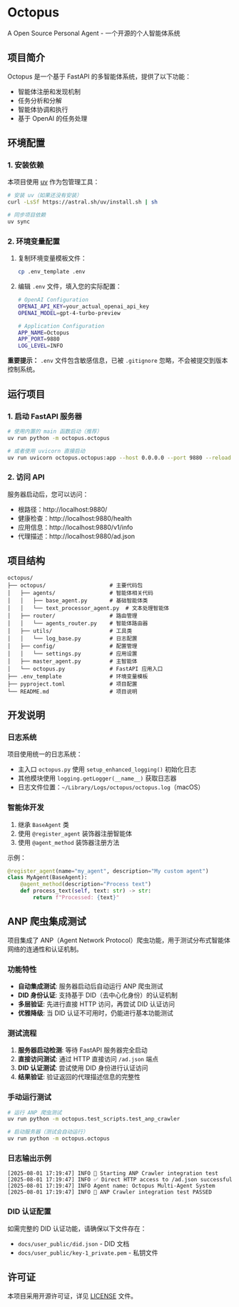 # Octopus

A Open Source Personal Agent - 一个开源的个人智能体系统

## 项目简介

Octopus 是一个基于 FastAPI 的多智能体系统，提供了以下功能：
- 智能体注册和发现机制
- 任务分析和分解
- 智能体协调和执行
- 基于 OpenAI 的任务处理

## 环境配置

### 1. 安装依赖

本项目使用 [uv](https://github.com/astral-sh/uv) 作为包管理工具：

```bash
# 安装 uv（如果还没有安装）
curl -LsSf https://astral.sh/uv/install.sh | sh

# 同步项目依赖
uv sync
```

### 2. 环境变量配置

1. 复制环境变量模板文件：
   ```bash
   cp .env_template .env
   ```

2. 编辑 `.env` 文件，填入您的实际配置：
   ```bash
   # OpenAI Configuration
   OPENAI_API_KEY=your_actual_openai_api_key
   OPENAI_MODEL=gpt-4-turbo-preview
   
   # Application Configuration
   APP_NAME=Octopus
   APP_PORT=9880
   LOG_LEVEL=INFO
   ```

**重要提示：** `.env` 文件包含敏感信息，已被 `.gitignore` 忽略，不会被提交到版本控制系统。

## 运行项目

### 1. 启动 FastAPI 服务器

```bash
# 使用内置的 main 函数启动（推荐）
uv run python -m octopus.octopus

# 或者使用 uvicorn 直接启动
uv run uvicorn octopus.octopus:app --host 0.0.0.0 --port 9880 --reload
```

### 2. 访问 API

服务器启动后，您可以访问：
- 根路径：http://localhost:9880/
- 健康检查：http://localhost:9880/health
- 应用信息：http://localhost:9880/v1/info
- 代理描述：http://localhost:9880/ad.json

## 项目结构

```
octopus/
├── octopus/                    # 主要代码包
│   ├── agents/                 # 智能体相关代码
│   │   ├── base_agent.py       # 基础智能体类
│   │   └── text_processor_agent.py  # 文本处理智能体
│   ├── router/                 # 路由管理
│   │   └── agents_router.py    # 智能体路由器
│   ├── utils/                  # 工具类
│   │   └── log_base.py         # 日志配置
│   ├── config/                 # 配置管理
│   │   └── settings.py         # 应用设置
│   ├── master_agent.py         # 主智能体
│   └── octopus.py              # FastAPI 应用入口
├── .env_template               # 环境变量模板
├── pyproject.toml              # 项目配置
└── README.md                   # 项目说明
```

## 开发说明

### 日志系统

项目使用统一的日志系统：
- 主入口 `octopus.py` 使用 `setup_enhanced_logging()` 初始化日志
- 其他模块使用 `logging.getLogger(__name__)` 获取日志器
- 日志文件位置：`~/Library/Logs/octopus/octopus.log`（macOS）

### 智能体开发

1. 继承 `BaseAgent` 类
2. 使用 `@register_agent` 装饰器注册智能体
3. 使用 `@agent_method` 装饰器注册方法

示例：
```python
@register_agent(name="my_agent", description="My custom agent")
class MyAgent(BaseAgent):
    @agent_method(description="Process text")
    def process_text(self, text: str) -> str:
        return f"Processed: {text}"
```

## ANP 爬虫集成测试

项目集成了 ANP（Agent Network Protocol）爬虫功能，用于测试分布式智能体网络的连通性和认证机制。

### 功能特性

- **自动集成测试**: 服务器启动后自动运行 ANP 爬虫测试
- **DID 身份认证**: 支持基于 DID（去中心化身份）的认证机制
- **多层验证**: 先进行直接 HTTP 访问，再尝试 DID 认证访问
- **优雅降级**: 当 DID 认证不可用时，仍能进行基本功能测试

### 测试流程

1. **服务器启动检测**: 等待 FastAPI 服务器完全启动
2. **直接访问测试**: 通过 HTTP 直接访问 `/ad.json` 端点
3. **DID 认证测试**: 尝试使用 DID 身份进行认证访问
4. **结果验证**: 验证返回的代理描述信息的完整性

### 手动运行测试

```bash
# 运行 ANP 爬虫测试
uv run python -m octopus.test_scripts.test_anp_crawler

# 启动服务器（测试会自动运行）
uv run python -m octopus.octopus
```

### 日志输出示例

```
[2025-08-01 17:19:47] INFO 🚀 Starting ANP Crawler integration test
[2025-08-01 17:19:47] INFO ✅ Direct HTTP access to /ad.json successful
[2025-08-01 17:19:47] INFO Agent name: Octopus Multi-Agent System
[2025-08-01 17:19:47] INFO 🎉 ANP Crawler integration test PASSED
```

### DID 认证配置

如需完整的 DID 认证功能，请确保以下文件存在：
- `docs/user_public/did.json` - DID 文档
- `docs/user_public/key-1_private.pem` - 私钥文件

## 许可证

本项目采用开源许可证，详见 [LICENSE](LICENSE) 文件。
